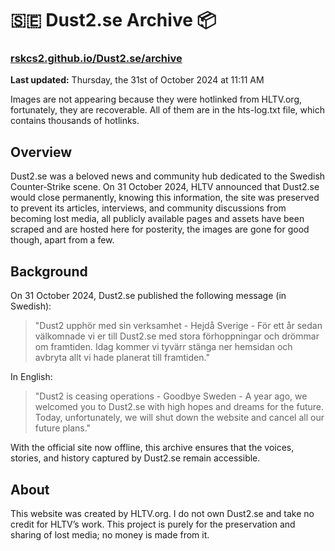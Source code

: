 # 🇸🇪 Dust2.se Archive 📦

### [rskcs2.github.io/Dust2.se/archive](https://rskcs2.github.io/Dust2.se/archive)

**Last updated:** Thursday, the 31st of October 2024 at 11:11 AM

Images are not appearing because they were hotlinked from HLTV.org, fortunately, they are recoverable. All of them are in the hts-log.txt file, which contains thousands of hotlinks.

## Overview

Dust2.se was a beloved news and community hub dedicated to the Swedish Counter‑Strike scene. On 31 October 2024, HLTV announced that Dust2.se would close permanently, knowing this information, the site was preserved to prevent its articles, interviews, and community discussions from becoming lost media, all publicly available pages and assets have been scraped and are hosted here for posterity, the images are gone for good though, apart from a few.

## Background

On 31 October 2024, Dust2.se published the following message (in Swedish):

> "Dust2 upphör med sin verksamhet - Hejdå Sverige - För ett år sedan välkomnade vi er till Dust2.se med stora förhoppningar och drömmar om framtiden. Idag kommer vi tyvärr stänga ner hemsidan och avbryta allt vi hade planerat till framtiden."

In English:

> "Dust2 is ceasing operations - Goodbye Sweden - A year ago, we welcomed you to Dust2.se with high hopes and dreams for the future. Today, unfortunately, we will shut down the website and cancel all our future plans."

With the official site now offline, this archive ensures that the voices, stories, and history captured by Dust2.se remain accessible.

## About

This website was created by HLTV.org.
I do not own Dust2.se and take no credit for HLTV’s work.
This project is purely for the preservation and sharing of lost media; no money is made from it.
